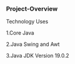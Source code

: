 ### Project-Overview


Technology Uses

1.Core Java 

2.Java Swing and Awt

3.Java JDK Version 19.0.2
